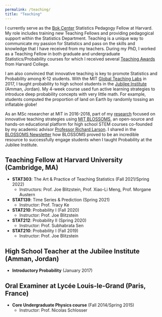```yaml
---
permalink: /teaching/
title: "Teaching"
---
```


I currently serve as the [Bok Center](https://bokcenter.harvard.edu/) Statistics Pedagogy Fellow at Harvard. My role includes training new Teaching Fellows and providing pedagogical support within the Statistics Department. Teaching is a unique way to communicate my passion for Statistics and pass on the skills and knowledge that I have received from my teachers. During my PhD, I worked as a Teaching Fellow in both graduate and undergraduate Statistics/Probability courses for which I received several [Teaching Awards](https://bokcenter.harvard.edu/teaching-awards) from Harvard College.

I am also convinced that innovative teaching is key to promote Statistics and Probability among K-12 students. With the MIT [Global Teaching Labs](https://misti.mit.edu/your-resources/crafting-your-experience/types-programs/global-teaching-labs) in 2017, I taught probability to high school students in the [Jubilee Institute](http://www.jubilee.edu.jo/) (Amman, Jordan). My 4-week course used fun active learning strategies to introduce deep probability concepts with very little math. For example, students computed the proportion of land on Earth by randomly tossing an inflatable globe!

As an MSc researcher at MIT in 2016-2018, part of my [research](/files/pdf/publications/2018-project-based-learning.pdf) focused on innovative teaching strategies using [MIT BLOSSOMS](https://blossoms.mit.edu/mit_blossoms_initiative_math_science_video_lessons_high_school_students), an
open-source and hands-on educational platform for high school STEM courses co-founded by my academic advisor [Professor Richard Larson](https://idss.mit.edu/staff/richard-larson/). I shared in the [BLOSSOMS Newsletter](https://blossoms.mit.edu/news/newsletters/december_2016_january_2017) how BLOSSOMS proved to be an incredible resource to successfully engage students when I taught Probability at the Jubilee Institute.

## Teaching Fellow at Harvard University (Cambridge, MA)
- **STAT303**: The Art & Practice of Teaching Statistics (Fall 2021/Spring 2022)
    - Instructors: Prof. Joe Blitzstein, Prof. Xiao-Li Meng, Prof. Morgane Austern
- **STAT139**: Time Series & Prediction (Spring 2021)
    - Instructor: Prof. Tracy Ke
- **STAT210**: Probability I (Fall 2020)
    - Instructor: Prof. Joe Blitzstein
- **STAT212**: Probability II (Spring 2020)
    - Instructor: Prof. Subhabrata Sen
- **STAT210**: Probability I (Fall 2019)
    - Instructor: Prof. Joe Blitzstein

## High School Teacher at the Jubilee Institute (Amman, Jordan)
- **Introductory Probability** (January 2017)

## Oral Examiner at Lycée Louis-le-Grand (Paris, France)
- **Core Undergraduate Physics course** (Fall 2014/Spring 2015)
    - Instructor: Prof. Nicolas Schlosser
